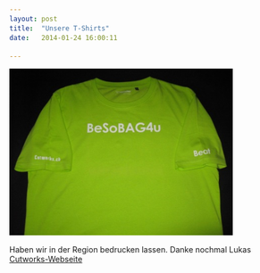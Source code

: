 ```yaml
---
layout: post
title:  "Unsere T-Shirts"
date:   2014-01-24 16:00:11

---
```





<img src="/images/shirt.jpg"  width="400" />


Haben wir in der Region bedrucken lassen.
Danke nochmal Lukas  
[Cutworks-Webseite](http://cutworks.ch/)

